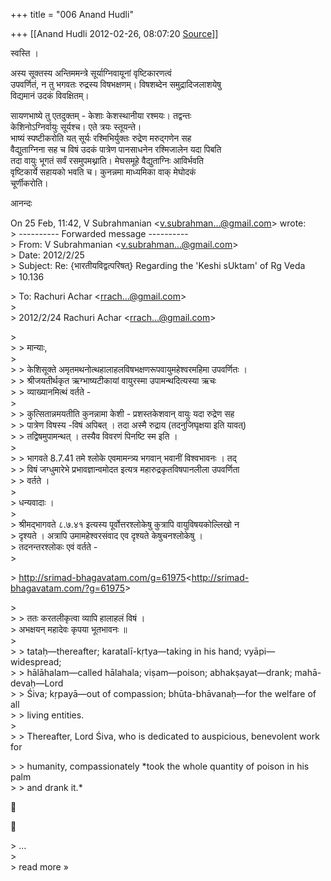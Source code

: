 +++
title = "006 Anand Hudli"

+++
[[Anand Hudli	2012-02-26, 08:07:20 [Source](https://groups.google.com/g/bvparishat/c/XgnIvVXr-lM)]]



स्वस्ति ।

अस्य सूक्तस्य अन्तिममन्त्रे सूर्याग्निवायूनां वृष्टिकारणत्वं  
उपवर्णितं, न तु भगवतः रुद्रस्य विषभक्षणम्। विषशब्देन समुद्रादिजलाशयेषु  
विद्यमानं उदकं विवक्षितम्।

सायणभाष्ये तु एतदुक्तम् - केशाः केशस्थानीया रश्मयः। तद्वन्तः  
केशिनोऽग्निर्वायुः सूर्यश्च। एते त्रयः स्तूयन्ते।  
भाष्यं स्पष्टीकरोति यत् सूर्यः रश्मिभिर्युक्तः रुद्रेण मरुद्गणेन सह  
वैद्युताग्निना सह च विषं उदकं पात्रेण पानसाधनेन रश्मिजालेन यदा पिबति  
तदा वायुः भूगतं सर्वं रसमुपमथ्नाति। मेघसमूहे वैद्युताग्निः आविर्भवति  
वृष्टिकार्ये सहायको भवति च। कुनन्नमा माध्यमिका वाक् मेघोदकं  
चूर्णीकरोति।

आनन्दः

  
On 25 Feb, 11:42, V Subrahmanian \<[v.subrahman...@gmail.com]()\> wrote:  
\> ---------- Forwarded message ----------  
\> From: V Subrahmanian \<[v.subrahman...@gmail.com]()\>  
\> Date: 2012/2/25  
\> Subject: Re: {भारतीयविद्वत्परिषत्} Regarding the 'Keshi sUktam' of Rg Veda  
\> 10.136  

\> To: Rachuri Achar \<[rrach...@gmail.com]()\>  
\>  
\> 2012/2/24 Rachuri Achar \<[rrach...@gmail.com]()\>

  
\>  
\> \> मान्याः,  
\>  
\> \> केशिसूक्ते अमृतमथनोत्थहालाहलविषभक्षणरूपवायुमहेश्वरमहिमा उपवर्णितः ।  
\> \> श्रीजयतीर्थकृत ऋग्भाष्यटीकायां वायुरस्मा उपामन्थदित्यस्या ऋचः  
\> \> व्याख्यानमित्थं वर्तते -  
\>  
\> \> कुत्सितान्नमयतीति कुनन्नामा केशी - प्रशस्तकेशवान् वायुः यदा रुद्रेण सह  
\> \> पात्रेण विषस्य -विषं अपिबत् । तदा अस्मै रुद्राय (तदनुजिघृक्षया इति यावत्)  
\> \> तद्विषमुपामन्थत् । तस्यैव विवरणं पिनष्टि स्म इति ।  
\>  
\> \> भागवते 8.7.41 तमे श्लोके  एवमामन्त्र्य भगवान् भवानीं विश्वभावनः । तद्  
\> \> विषं जग्धुमारेभे प्रभावज्ञान्वमोदत इत्यत्र महारुद्रकृतविषपानलीला उपवर्णिता  
\> \> वर्तते ।  
\>  
\> धन्यवादाः ।  
\>  
\> श्रीमद्भागवते ८.७.४१ इत्यस्य पूर्वोत्तरश्लोकेषु कुत्रापि वायुविषयकोल्लिखो न  
\> दृश्यते । अत्रापि उमामहेश्वरसंवाद एव दृश्यते केषुचनश्लोकेषु ।  
\> तदनन्तरश्लोकः एवं वर्तते -  
\>  

\> <http://srimad-bhagavatam.com/g=61975>\<<http://srimad-bhagavatam.com/?g=61975>\>

  
\>  
\> \> ततः करतलीकृत्वा व्यापि हालाहलं विषं ।  
\> अभक्षयन् महादेवः कृपया भूतभावनः ॥  
\>  
\> \> tataḥ—thereafter; karatalī-kṛtya—taking in his hand; vyāpi—widespread;  
\> \> hālāhalam—called hālahala; viṣam—poison; abhakṣayat—drank; mahā-devaḥ—Lord  
\> \> Śiva; kṛpayā—out of compassion; bhūta-bhāvanaḥ—for the welfare of all  
\> \> living entities.  
\>  
\> \> Thereafter, Lord Śiva, who is dedicated to auspicious, benevolent work for  

\> \> humanity, compassionately \*took the whole quantity of poison in his palm  
\> \> and drank it.\*





\> ...  
\>  
\> read more »

